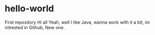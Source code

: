 # hello-world
First repository
Hi all 
Yeah, well I like Java, wanna work with it a bit, im intrested in Github, New one.

